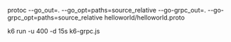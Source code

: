 
protoc --go_out=. --go_opt=paths=source_relative --go-grpc_out=. --go-grpc_opt=paths=source_relative helloworld/helloworld.proto

k6 run -u 400 -d 15s k6-grpc.js